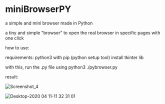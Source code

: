 # miniBrowserPY
a simple and mini browser made in Python

a tiny and simple "browser" to open the real browser in specific pages with one click

how to use:

  requirements:
  python3 with pip (python setup tool)
  install tkinter lib

with this, run the .py file using
python3 ./pybrowser.py

result:

![Screenshot_4](https://user-images.githubusercontent.com/53917092/79046589-47799180-7be8-11ea-8f1e-618660f9b2fd.png)


![Desktop-2020 04 11-11 32 31 01](https://user-images.githubusercontent.com/53917092/79046651-a212ed80-7be8-11ea-9902-079367f58184.gif)

